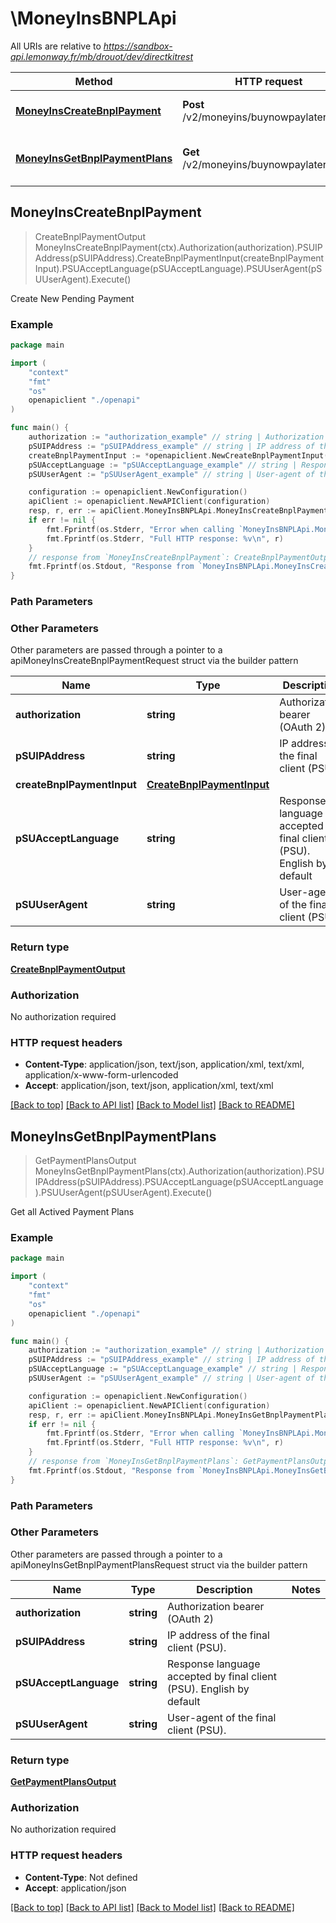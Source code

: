 # \MoneyInsBNPLApi

All URIs are relative to *https://sandbox-api.lemonway.fr/mb/drouot/dev/directkitrest*

Method | HTTP request | Description
------------- | ------------- | -------------
[**MoneyInsCreateBnplPayment**](MoneyInsBNPLApi.md#MoneyInsCreateBnplPayment) | **Post** /v2/moneyins/buynowpaylater/init | Create New Pending Payment
[**MoneyInsGetBnplPaymentPlans**](MoneyInsBNPLApi.md#MoneyInsGetBnplPaymentPlans) | **Get** /v2/moneyins/buynowpaylater/plans | Get all Actived Payment Plans



## MoneyInsCreateBnplPayment

> CreateBnplPaymentOutput MoneyInsCreateBnplPayment(ctx).Authorization(authorization).PSUIPAddress(pSUIPAddress).CreateBnplPaymentInput(createBnplPaymentInput).PSUAcceptLanguage(pSUAcceptLanguage).PSUUserAgent(pSUUserAgent).Execute()

Create New Pending Payment



### Example

```go
package main

import (
    "context"
    "fmt"
    "os"
    openapiclient "./openapi"
)

func main() {
    authorization := "authorization_example" // string | Authorization bearer (OAuth 2)
    pSUIPAddress := "pSUIPAddress_example" // string | IP address of the final client (PSU).
    createBnplPaymentInput := *openapiclient.NewCreateBnplPaymentInput(int64(123), *openapiclient.NewBnplDelivery("DeliveryMode_example", false, *openapiclient.NewBnplAddress("Street_example", "City_example", "PostCode_example", "Country_example")), []openapiclient.BnplPurchaseItem{*openapiclient.NewBnplPurchaseItem("Type_example", "Description_example", "Reference_example", int32(123), int32(123), "MerchantAccountId_example")}, *openapiclient.NewCustomer("AccountId_example", "Civility_example", "FirstName_example", "LastName_example", "MobileNumber_example", "Email_example", *openapiclient.NewBnplAddress("Street_example", "City_example", "PostCode_example", "Country_example")), "ReturnUrl_example", "ErrorUrl_example", "CancelUrl_example", "AccountId_example") // CreateBnplPaymentInput | 
    pSUAcceptLanguage := "pSUAcceptLanguage_example" // string | Response language accepted by final client (PSU). English by default (optional)
    pSUUserAgent := "pSUUserAgent_example" // string | User-agent of the final client (PSU). (optional)

    configuration := openapiclient.NewConfiguration()
    apiClient := openapiclient.NewAPIClient(configuration)
    resp, r, err := apiClient.MoneyInsBNPLApi.MoneyInsCreateBnplPayment(context.Background()).Authorization(authorization).PSUIPAddress(pSUIPAddress).CreateBnplPaymentInput(createBnplPaymentInput).PSUAcceptLanguage(pSUAcceptLanguage).PSUUserAgent(pSUUserAgent).Execute()
    if err != nil {
        fmt.Fprintf(os.Stderr, "Error when calling `MoneyInsBNPLApi.MoneyInsCreateBnplPayment``: %v\n", err)
        fmt.Fprintf(os.Stderr, "Full HTTP response: %v\n", r)
    }
    // response from `MoneyInsCreateBnplPayment`: CreateBnplPaymentOutput
    fmt.Fprintf(os.Stdout, "Response from `MoneyInsBNPLApi.MoneyInsCreateBnplPayment`: %v\n", resp)
}
```

### Path Parameters



### Other Parameters

Other parameters are passed through a pointer to a apiMoneyInsCreateBnplPaymentRequest struct via the builder pattern


Name | Type | Description  | Notes
------------- | ------------- | ------------- | -------------
 **authorization** | **string** | Authorization bearer (OAuth 2) | 
 **pSUIPAddress** | **string** | IP address of the final client (PSU). | 
 **createBnplPaymentInput** | [**CreateBnplPaymentInput**](CreateBnplPaymentInput.md) |  | 
 **pSUAcceptLanguage** | **string** | Response language accepted by final client (PSU). English by default | 
 **pSUUserAgent** | **string** | User-agent of the final client (PSU). | 

### Return type

[**CreateBnplPaymentOutput**](CreateBnplPaymentOutput.md)

### Authorization

No authorization required

### HTTP request headers

- **Content-Type**: application/json, text/json, application/xml, text/xml, application/x-www-form-urlencoded
- **Accept**: application/json, text/json, application/xml, text/xml

[[Back to top]](#) [[Back to API list]](../README.md#documentation-for-api-endpoints)
[[Back to Model list]](../README.md#documentation-for-models)
[[Back to README]](../README.md)


## MoneyInsGetBnplPaymentPlans

> GetPaymentPlansOutput MoneyInsGetBnplPaymentPlans(ctx).Authorization(authorization).PSUIPAddress(pSUIPAddress).PSUAcceptLanguage(pSUAcceptLanguage).PSUUserAgent(pSUUserAgent).Execute()

Get all Actived Payment Plans



### Example

```go
package main

import (
    "context"
    "fmt"
    "os"
    openapiclient "./openapi"
)

func main() {
    authorization := "authorization_example" // string | Authorization bearer (OAuth 2)
    pSUIPAddress := "pSUIPAddress_example" // string | IP address of the final client (PSU).
    pSUAcceptLanguage := "pSUAcceptLanguage_example" // string | Response language accepted by final client (PSU). English by default (optional)
    pSUUserAgent := "pSUUserAgent_example" // string | User-agent of the final client (PSU). (optional)

    configuration := openapiclient.NewConfiguration()
    apiClient := openapiclient.NewAPIClient(configuration)
    resp, r, err := apiClient.MoneyInsBNPLApi.MoneyInsGetBnplPaymentPlans(context.Background()).Authorization(authorization).PSUIPAddress(pSUIPAddress).PSUAcceptLanguage(pSUAcceptLanguage).PSUUserAgent(pSUUserAgent).Execute()
    if err != nil {
        fmt.Fprintf(os.Stderr, "Error when calling `MoneyInsBNPLApi.MoneyInsGetBnplPaymentPlans``: %v\n", err)
        fmt.Fprintf(os.Stderr, "Full HTTP response: %v\n", r)
    }
    // response from `MoneyInsGetBnplPaymentPlans`: GetPaymentPlansOutput
    fmt.Fprintf(os.Stdout, "Response from `MoneyInsBNPLApi.MoneyInsGetBnplPaymentPlans`: %v\n", resp)
}
```

### Path Parameters



### Other Parameters

Other parameters are passed through a pointer to a apiMoneyInsGetBnplPaymentPlansRequest struct via the builder pattern


Name | Type | Description  | Notes
------------- | ------------- | ------------- | -------------
 **authorization** | **string** | Authorization bearer (OAuth 2) | 
 **pSUIPAddress** | **string** | IP address of the final client (PSU). | 
 **pSUAcceptLanguage** | **string** | Response language accepted by final client (PSU). English by default | 
 **pSUUserAgent** | **string** | User-agent of the final client (PSU). | 

### Return type

[**GetPaymentPlansOutput**](GetPaymentPlansOutput.md)

### Authorization

No authorization required

### HTTP request headers

- **Content-Type**: Not defined
- **Accept**: application/json

[[Back to top]](#) [[Back to API list]](../README.md#documentation-for-api-endpoints)
[[Back to Model list]](../README.md#documentation-for-models)
[[Back to README]](../README.md)

